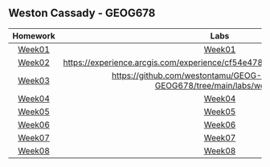 ## Weston Cassady - GEOG678
| Homework      |Labs           |Projects       |
|:-------------:|:-------------:|:-------------:|
|[Week01](homework/week01/README.md)|[Week01](labs/week01/README.md)|             |
|[Week02](homework/week02/README.md)|https://experience.arcgis.com/experience/cf54e478d96e4dbd83489a0fa54ff4ce|             |
|[Week03](homework/week03/README.md)|https://github.com/westontamu/GEOG-WestonCassady-GEOG678/tree/main/labs/week03|             |
|[Week04](homework/week04/README.md)|[Week04](labs/week04/README.md)|             |
|[Week05](homework/week05/README.md)|[Week05](labs/week05/README.md)|             |
|[Week06](homework/week06/README.md)|[Week06](labs/week06/README.md)|             |
|[Week07](homework/week07/README.md)|[Week07](labs/week07/README.md)|             |
|[Week08](homework/week08/README.md)|[Week08](labs/week08/README.md)|             |
